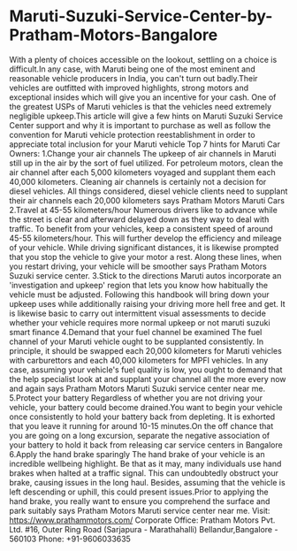 # Maruti-Suzuki-Service-Center-by-Pratham-Motors-Bangalore
With a plenty of choices accessible on the lookout, settling on a choice is difficult.In any case, with Maruti being one of the most eminent and reasonable vehicle producers in India, you can't turn out badly.Their vehicles are outfitted with improved highlights, strong motors and exceptional insides which will give you an incentive for your cash.  One of the greatest USPs of Maruti vehicles is that the vehicles need extremely negligible upkeep.This article will give a few hints on Maruti Suzuki Service Center support and why it is important to purchase as well as follow the convention for Maruti vehicle protection reestablishment in order to appreciate total inclusion for your Maruti vehicle  Top 7 hints for Maruti Car Owners:  1.Change your air channels The upkeep of air channels in Maruti still up in the air by the sort of fuel utilized. For petroleum motors, clean the air channel after each 5,000 kilometers voyaged and supplant them each 40,000 kilometers. Cleaning air channels is certainly not a decision for diesel vehicles. All things considered, diesel vehicle clients need to supplant their air channels each 20,000 kilometers says Pratham Motors Maruti Cars  2.Travel at 45-55 kilometers/hour Numerous drivers like to advance while the street is clear and afterward delayed down as they way to deal with traffic. To benefit from your vehicles, keep a consistent speed of around 45-55 kilometers/hour. This will further develop the efficiency and mileage of your vehicle. While driving significant distances, it is likewise prompted that you stop the vehicle to give your motor a rest. Along these lines, when you restart driving, your vehicle will be smoother says Pratham Motors Suzuki service center.    3.Stick to the directions Maruti autos incorporate an 'investigation and upkeep' region that lets you know how habitually the vehicle must be adjusted. Following this handbook will bring down your upkeep uses while additionally raising your driving more hell free and get. It is likewise basic to carry out intermittent visual assessments to decide whether your vehicle requires more normal upkeep or not maruti suzuki smart finance  4.Demand that your fuel channel be examined The fuel channel of your Maruti vehicle ought to be supplanted consistently. In principle, it should be swapped each 20,000 kilometers for Maruti vehicles with carburettors and each 40,000 kilometers for MPFI vehicles. In any case, assuming your vehicle's fuel quality is low, you ought to demand that the help specialist look at and supplant your channel all the more every now and again says Pratham Motors Maruti Suzuki service center near me.  5.Protect your battery Regardless of whether you are not driving your vehicle, your battery could become drained.You want to begin your vehicle once consistently to hold your battery back from depleting. It is exhorted that you leave it running for around 10-15 minutes.On the off chance that you are going on a long excursion, separate the negative association of your battery to hold it back from releasing car service centers in Bangalore  6.Apply the hand brake sparingly The hand brake of your vehicle is an incredible wellbeing highlight. Be that as it may, many individuals use hand brakes when halted at a traffic signal. This can undoubtedly obstruct your brake, causing issues in the long haul. Besides, assuming that the vehicle is left descending or uphill, this could present issues.Prior to applying the hand brake, you really want to ensure you comprehend the surface and park suitably says Pratham Motors Maruti service center near me.  Visit:  https://www.prathammotors.com/ Corporate Office:  Pratham Motors Pvt. Ltd. #16, Outer Ring Road (Sarjapura - Marathahalli) Bellandur,Bangalore - 560103 Phone: +91-9606033635
